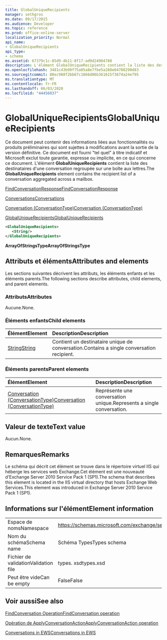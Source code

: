 ```yaml
---
title: GlobalUniqueRecipients
manager: sethgros
ms.date: 09/17/2015
ms.audience: Developer
ms.topic: reference
ms.prod: office-online-server
localization_priority: Normal
api_name:
- GlobalUniqueRecipients
api_type:
- schema
ms.assetid: 67379c1c-85d9-4b11-8f17-ad9d24904788
description: L'élément GlobalUniqueRecipients contient la liste des destinataires d'une conversation regroupée sur une boîte aux lettres.
ms.openlocfilehash: 3481c43b99f75a05a8e7fbe5a288e04708290d83
ms.sourcegitcommit: 88ec988f2bb67c1866d06b361615f3674a24e795
ms.translationtype: MT
ms.contentlocale: fr-FR
ms.lasthandoff: 06/03/2020
ms.locfileid: "44456037"
---
```

# <a name="globaluniquerecipients"></a><span data-ttu-id="38c79-103">GlobalUniqueRecipients</span><span class="sxs-lookup"><span data-stu-id="38c79-103">GlobalUniqueRecipients</span></span>

<span data-ttu-id="38c79-104">Ce document peut contenir des informations liées aux fonctionnalités ou produits préliminaires qui sont sujettes à modifications avant la sortie de la version définitive. Ce document est fourni "tel quel" à titre indicatif et Microsoft exclut toute garantie, expresse ou implicite, en ce qui concerne ce document. L'élément **GlobalUniqueRecipients** contient la liste des destinataires d'une conversation regroupée sur une boîte aux lettres.</span><span class="sxs-lookup"><span data-stu-id="38c79-104">The **GlobalUniqueRecipients** element contains the recipient list of a conversation aggregated across a mailbox.</span></span> 
  
[<span data-ttu-id="38c79-105">FindConversationResponse</span><span class="sxs-lookup"><span data-stu-id="38c79-105">FindConversationResponse</span></span>](findconversationresponse.md)
  
[<span data-ttu-id="38c79-106">Conversations</span><span class="sxs-lookup"><span data-stu-id="38c79-106">Conversations</span></span>](conversations-ex15websvcsotherref.md)
  
[<span data-ttu-id="38c79-107">Conversation (ConversationType)</span><span class="sxs-lookup"><span data-stu-id="38c79-107">Conversation (ConversationType)</span></span>](conversation-conversationtype.md)
  
[<span data-ttu-id="38c79-108">GlobalUniqueRecipients</span><span class="sxs-lookup"><span data-stu-id="38c79-108">GlobalUniqueRecipients</span></span>](globaluniquerecipients.md)
  
```XML
<GlobalUniqueRecipients>
   <String/>
</GlobalUniqueRecipients>
```

 <span data-ttu-id="38c79-109">**ArrayOfStringsType**</span><span class="sxs-lookup"><span data-stu-id="38c79-109">**ArrayOfStringsType**</span></span>
## <a name="attributes-and-elements"></a><span data-ttu-id="38c79-110">Attributs et éléments</span><span class="sxs-lookup"><span data-stu-id="38c79-110">Attributes and elements</span></span>

<span data-ttu-id="38c79-111">Les sections suivantes décrivent les attributs, les éléments enfants et les éléments parents.</span><span class="sxs-lookup"><span data-stu-id="38c79-111">The following sections describe attributes, child elements, and parent elements.</span></span>
  
### <a name="attributes"></a><span data-ttu-id="38c79-112">Attributs</span><span class="sxs-lookup"><span data-stu-id="38c79-112">Attributes</span></span>

<span data-ttu-id="38c79-113">Aucune.</span><span class="sxs-lookup"><span data-stu-id="38c79-113">None.</span></span>
  
### <a name="child-elements"></a><span data-ttu-id="38c79-114">Éléments enfants</span><span class="sxs-lookup"><span data-stu-id="38c79-114">Child elements</span></span>

|<span data-ttu-id="38c79-115">**Élément**</span><span class="sxs-lookup"><span data-stu-id="38c79-115">**Element**</span></span>|<span data-ttu-id="38c79-116">**Description**</span><span class="sxs-lookup"><span data-stu-id="38c79-116">**Description**</span></span>|
|:-----|:-----|
|[<span data-ttu-id="38c79-117">String</span><span class="sxs-lookup"><span data-stu-id="38c79-117">String</span></span>](string.md) <br/> |<span data-ttu-id="38c79-118">Contient un destinataire unique de conversation.</span><span class="sxs-lookup"><span data-stu-id="38c79-118">Contains a single conversation recipient.</span></span>  <br/> |
   
### <a name="parent-elements"></a><span data-ttu-id="38c79-119">Éléments parents</span><span class="sxs-lookup"><span data-stu-id="38c79-119">Parent elements</span></span>

|<span data-ttu-id="38c79-120">**Élément**</span><span class="sxs-lookup"><span data-stu-id="38c79-120">**Element**</span></span>|<span data-ttu-id="38c79-121">**Description**</span><span class="sxs-lookup"><span data-stu-id="38c79-121">**Description**</span></span>|
|:-----|:-----|
|[<span data-ttu-id="38c79-122">Conversation (ConversationType)</span><span class="sxs-lookup"><span data-stu-id="38c79-122">Conversation (ConversationType)</span></span>](conversation-conversationtype.md) <br/> |<span data-ttu-id="38c79-123">Représente une conversation unique.</span><span class="sxs-lookup"><span data-stu-id="38c79-123">Represents a single conversation.</span></span>  <br/> |
   
## <a name="text-value"></a><span data-ttu-id="38c79-124">Valeur de texte</span><span class="sxs-lookup"><span data-stu-id="38c79-124">Text value</span></span>

<span data-ttu-id="38c79-125">Aucun.</span><span class="sxs-lookup"><span data-stu-id="38c79-125">None.</span></span>
  
## <a name="remarks"></a><span data-ttu-id="38c79-126">Remarques</span><span class="sxs-lookup"><span data-stu-id="38c79-126">Remarks</span></span>

<span data-ttu-id="38c79-127">Le schéma qui décrit cet élément se trouve dans le répertoire virtuel IIS qui héberge les services web Exchange.Cet élément est une nouveauté d'Exchange Server 2010 Service Pack 1 (SP1).</span><span class="sxs-lookup"><span data-stu-id="38c79-127">The schema that describes this element is located in the IIS virtual directory that hosts Exchange Web Services.This element was introduced in Exchange Server 2010 Service Pack 1 (SP1).</span></span>
  
## <a name="element-information"></a><span data-ttu-id="38c79-128">Informations sur l'élément</span><span class="sxs-lookup"><span data-stu-id="38c79-128">Element information</span></span>

|||
|:-----|:-----|
|<span data-ttu-id="38c79-129">Espace de noms</span><span class="sxs-lookup"><span data-stu-id="38c79-129">Namespace</span></span>  <br/> |https://schemas.microsoft.com/exchange/services/2006/types  <br/> |
|<span data-ttu-id="38c79-130">Nom du schéma</span><span class="sxs-lookup"><span data-stu-id="38c79-130">Schema name</span></span>  <br/> |<span data-ttu-id="38c79-131">Schéma Types</span><span class="sxs-lookup"><span data-stu-id="38c79-131">Types schema</span></span>  <br/> |
|<span data-ttu-id="38c79-132">Fichier de validation</span><span class="sxs-lookup"><span data-stu-id="38c79-132">Validation file</span></span>  <br/> |<span data-ttu-id="38c79-133">types. xsd</span><span class="sxs-lookup"><span data-stu-id="38c79-133">types.xsd</span></span>  <br/> |
|<span data-ttu-id="38c79-134">Peut être vide</span><span class="sxs-lookup"><span data-stu-id="38c79-134">Can be empty</span></span>  <br/> |<span data-ttu-id="38c79-135">False</span><span class="sxs-lookup"><span data-stu-id="38c79-135">False</span></span>  <br/> |
   
## <a name="see-also"></a><span data-ttu-id="38c79-136">Voir aussi</span><span class="sxs-lookup"><span data-stu-id="38c79-136">See also</span></span>



[<span data-ttu-id="38c79-137">FindConversation Operation</span><span class="sxs-lookup"><span data-stu-id="38c79-137">FindConversation operation</span></span>](findconversation-operation.md)
  
[<span data-ttu-id="38c79-138">Opération de ApplyConversationAction</span><span class="sxs-lookup"><span data-stu-id="38c79-138">ApplyConversationAction operation</span></span>](applyconversationaction-operation.md)


[<span data-ttu-id="38c79-139">Conversations in EWS</span><span class="sxs-lookup"><span data-stu-id="38c79-139">Conversations in EWS</span></span>](https://msdn.microsoft.com/library/91e64629-db6c-4c94-9dcb-d386232e8467%28Office.15%29.aspx)

